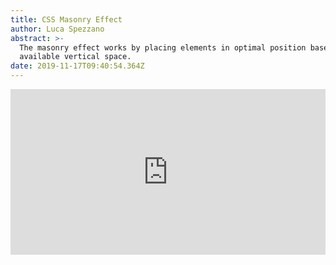 ```yaml
---
title: CSS Masonry Effect
author: Luca Spezzano
abstract: >-
  The masonry effect works by placing elements in optimal position based on
  available vertical space.
date: 2019-11-17T09:40:54.364Z
---
```

<iframe height="265" style="width: 100%;" scrolling="no" title="CSS Masonry Effect" src="https://codepen.io/93lucasp/embed/LYYMYoB?height=265&theme-id=default&default-tab=result" frameborder="no" allowtransparency="true" allowfullscreen="true">

  See the Pen <a href='https://codepen.io/93lucasp/pen/LYYMYoB'>CSS Masonry Effect</a> by Luca

  (<a href='https://codepen.io/93lucasp'>@93lucasp</a>) on <a href='https://codepen.io'>CodePen</a>.

</iframe>
